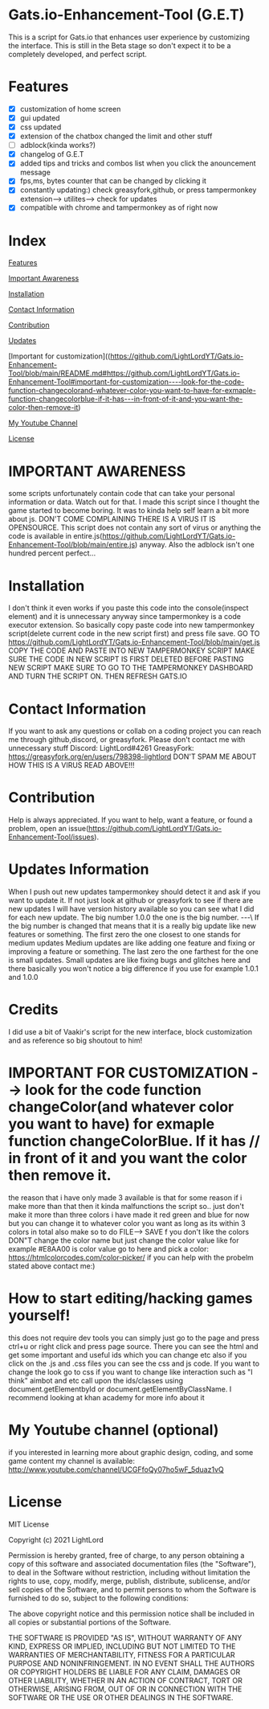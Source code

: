 # Gats.io-Enhancement-Tool (G.E.T)
This is a script for Gats.io that enhances user experience by customizing the interface.
This is still in the Beta stage so don't expect it to be a completely developed, and perfect script.

# Features
- [x] customization of home screen
- [x] gui updated
- [x] css updated
- [x] extension of the chatbox changed the limit and other stuff
- [ ] adblock(kinda works?)
- [x] changelog of G.E.T
- [x] added tips and tricks and combos list when you click the anouncement message
- [x] fps,ms, bytes counter that can be changed by clicking it
- [x] constantly updating:) check greasyfork,github, or press tampermonkey extension--> utilites--> check for updates
- [x] compatible with chrome and tampermonkey as of right now

# Index
[Features](https://github.com/LightLordYT/Gats.io-Enhancement-Tool/blob/main/README.md#features)

[Important Awareness](https://github.com/LightLordYT/Gats.io-Enhancement-Tool/blob/main/README.md#important-awareness)

[Installation](https://github.com/LightLordYT/Gats.io-Enhancement-Tool/blob/main/README.md#installation)

[Contact Information](https://github.com/LightLordYT/Gats.io-Enhancement-Tool/blob/main/README.md#contact-information)

[Contribution](https://github.com/LightLordYT/Gats.io-Enhancement-Tool/blob/main/README.md#contribution)

[Updates](https://github.com/LightLordYT/Gats.io-Enhancement-Tool/blob/main/README.md#updates)

[Important for customization]((https://github.com/LightLordYT/Gats.io-Enhancement-Tool/blob/main/README.md#https://github.com/LightLordYT/Gats.io-Enhancement-Tool#important-for-customization----look-for-the-code-function-changecolorand-whatever-color-you-want-to-have-for-exmaple-function-changecolorblue-if-it-has---in-front-of-it-and-you-want-the-color-then-remove-it)

[My Youtube Channel](https://github.com/LightLordYT/Gats.io-Enhancement-Tool/blob/main/README.md#my-youtube-channel-optional)

[License](https://github.com/LightLordYT/Gats.io-Enhancement-Tool/blob/main/README.md#license)

# IMPORTANT AWARENESS
some scripts unfortunately contain code that can take your personal information or data. Watch out for that.
I made this script since I thought the game started to become boring.
It was to kinda help self learn a bit more about js. DON'T COME COMPLAINING THERE IS A VIRUS IT IS OPENSOURCE.
This script does not contain any sort of virus or anything the code is available in entire.js(https://github.com/LightLordYT/Gats.io-Enhancement-Tool/blob/main/entire.js) anyway. Also the adblock isn't one hundred percent perfect...

# Installation
I don't think it even works if you paste this code into the console(inspect element) and it is unnecessary anyway since tampermonkey is a code executor extension.
So basically copy paste code into new tampermonkey script(delete current code in the new script first) and press file save.
GO TO https://github.com/LightLordYT/Gats.io-Enhancement-Tool/blob/main/get.js COPY THE CODE AND PASTE INTO NEW TAMPERMONKEY SCRIPT MAKE SURE THE CODE IN NEW SCRIPT IS FIRST DELETED BEFORE PASTING NEW SCRIPT
MAKE SURE TO GO TO THE TAMPERMONKEY DASHBOARD AND TURN THE SCRIPT ON. THEN REFRESH GATS.IO

# Contact Information
If you want to ask any questions or collab on a coding project you can reach me through github,discord, or greasyfork. Please don't contact me with unnecessary stuff
Discord: LightLord#4261
GreasyFork: https://greasyfork.org/en/users/798398-lightlord
DON'T SPAM ME ABOUT HOW THIS IS A VIRUS READ ABOVE!!!

# Contribution
Help is always appreciated. If you want to help, want a feature, or found a problem, open an issue(https://github.com/LightLordYT/Gats.io-Enhancement-Tool/issues).


# Updates Information 
When I push out new updates tampermonkey should detect it and ask if you want to update it. If not just look at github or greasyfork to see if there are new updates 
I will have version history available so you can see what I did for each new update. The big number 1.0.0 the one is the big number. ---\\
If the big number is changed that means that it is a really big update like new features or something. The first zero the one closest to one stands for medium updates
Medium updates are like adding one feature and fixing or improving a feature or something. The last zero the one farthest for the one is small updates.
Small updates are like fixing bugs and glitches here and there basically you won't notice a big difference if you use for example 1.0.1 and 1.0.0

# Credits
I did use a bit of Vaakir's script for the new interface, block customization and as reference so big shoutout to him!

# IMPORTANT FOR CUSTOMIZATION --> look for the code function changeColor(and whatever color you want to have) for exmaple function changeColorBlue. If it has  // in front of it and you want the color then remove it.
the reason that i have only made 3 available is that for some reason if i make more than that then it kinda malfunctions the script so.. just don't make it more than three colors
i have made it red green and blue for now but you can change it to whatever color you want as long as its within 3 colors in total also make so to do FILE--> SAVE
f you don't like the colors DON"T change the color name but just change the color value like for example #E8AA00 is color value go to here and pick a color: https://htmlcolorcodes.com/color-picker/
if you can help with the probelm stated above contact me:)

# How to start editing/hacking games yourself!
this does not require dev tools you can simply just go to the page and press ctrl+u or right click and press page source. There you can see the html and get some important and useful ids which you can change etc
also if you click on the .js and .css files you can see the css and js code. If you want to change the look go to css if you want to change like interaction such as "I think" aimbot and etc
call upon the ids/classes using document.getElementbyId or document.getElementByClassName. I recommend looking at khan academy for more info about it

# My Youtube channel (optional)
if you interested in learning more about graphic design, coding, and some game content my channel is available: http://www.youtube.com/channel/UCGFfoQy07ho5wF_5duaz1vQ

# License
MIT License

Copyright (c) 2021 LightLord

Permission is hereby granted, free of charge, to any person obtaining a copy
of this software and associated documentation files (the "Software"), to deal
in the Software without restriction, including without limitation the rights
to use, copy, modify, merge, publish, distribute, sublicense, and/or sell
copies of the Software, and to permit persons to whom the Software is
furnished to do so, subject to the following conditions:

The above copyright notice and this permission notice shall be included in all
copies or substantial portions of the Software.

THE SOFTWARE IS PROVIDED "AS IS", WITHOUT WARRANTY OF ANY KIND, EXPRESS OR
IMPLIED, INCLUDING BUT NOT LIMITED TO THE WARRANTIES OF MERCHANTABILITY,
FITNESS FOR A PARTICULAR PURPOSE AND NONINFRINGEMENT. IN NO EVENT SHALL THE
AUTHORS OR COPYRIGHT HOLDERS BE LIABLE FOR ANY CLAIM, DAMAGES OR OTHER
LIABILITY, WHETHER IN AN ACTION OF CONTRACT, TORT OR OTHERWISE, ARISING FROM,
OUT OF OR IN CONNECTION WITH THE SOFTWARE OR THE USE OR OTHER DEALINGS IN THE
SOFTWARE.

